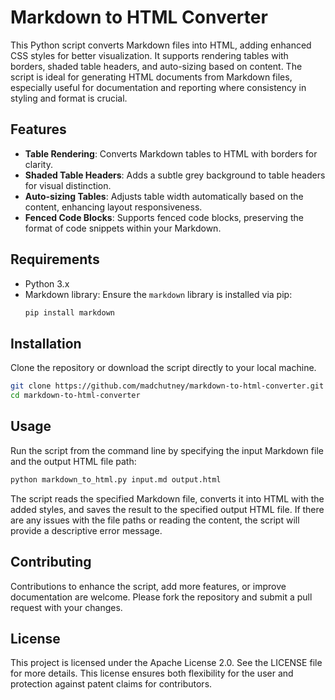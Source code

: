 # Markdown to HTML Converter

This Python script converts Markdown files into HTML, adding enhanced CSS styles for better visualization. It supports rendering tables with borders, shaded table headers, and auto-sizing based on content. The script is ideal for generating HTML documents from Markdown files, especially useful for documentation and reporting where consistency in styling and format is crucial.

## Features

- **Table Rendering**: Converts Markdown tables to HTML with borders for clarity.
- **Shaded Table Headers**: Adds a subtle grey background to table headers for visual distinction.
- **Auto-sizing Tables**: Adjusts table width automatically based on the content, enhancing layout responsiveness.
- **Fenced Code Blocks**: Supports fenced code blocks, preserving the format of code snippets within your Markdown.

## Requirements

- Python 3.x
- Markdown library: Ensure the `markdown` library is installed via pip:
  ```bash
  pip install markdown
  ```

## Installation

Clone the repository or download the script directly to your local machine.

```bash
git clone https://github.com/madchutney/markdown-to-html-converter.git
cd markdown-to-html-converter
```

## Usage

Run the script from the command line by specifying the input Markdown file and the output HTML file path:

```bash
python markdown_to_html.py input.md output.html
```

The script reads the specified Markdown file, converts it into HTML with the added styles, and saves the result to the specified output HTML file. If there are any issues with the file paths or reading the content, the script will provide a descriptive error message.

## Contributing

Contributions to enhance the script, add more features, or improve documentation are welcome. Please fork the repository and submit a pull request with your changes.

## License

This project is licensed under the Apache License 2.0. See the LICENSE file for more details. This license ensures both flexibility for the user and protection against patent claims for contributors.
